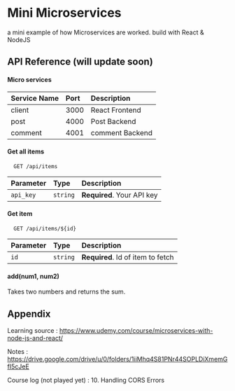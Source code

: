 
# Mini Microservices

a mini example of how Microservices are worked. build with React & NodeJS


## API Reference (will update soon)

#### Micro services
| Service Name | Port     | Description                |
| :--------    | :------- | :------------------------- |
| client       | 3000     | React Frontend             |
| post         | 4000     | Post Backend               |
| comment      | 4001     | comment Backend            |

#### Get all items

```http
  GET /api/items
```

| Parameter | Type     | Description                |
| :-------- | :------- | :------------------------- |
| `api_key` | `string` | **Required**. Your API key |

#### Get item

```http
  GET /api/items/${id}
```

| Parameter | Type     | Description                       |
| :-------- | :------- | :-------------------------------- |
| `id`      | `string` | **Required**. Id of item to fetch |

#### add(num1, num2)

Takes two numbers and returns the sum.

  
## Appendix

Learning source : https://www.udemy.com/course/microservices-with-node-js-and-react/

Notes : https://drive.google.com/drive/u/0/folders/1iiMhq4S81PNr44SOPLDiXmemGfI5cJeE   

Course log (not played yet) : 10. Handling CORS Errors

  